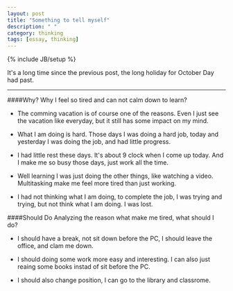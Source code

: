 ```yaml
---
layout: post
title: "Something to tell myself"
description: " "
category: thinking
tags: [essay, thinking]
---
```

{% include JB/setup %}

It's a long time since the previous post, the long holiday for October Day had past.

---

####Why?
Why I feel so tired and can not calm down to learn?

- The comming vacation is of course one of the reasons. Even I just see the vacation like everyday, but it still has some impact on my mind.

- What I am doing is hard. Those days I was doing a hard job, today and yesterday I was doing the job, and had little progress.

- I had little rest these days. It's about 9 clock when I come up today. And I make me so busy those days, just work all the time.

- Well learning I was just doing the other things, like watching a video. Multitasking make me feel more tired than just working. 

- I had not thinking what I am doing, to complete the job, I was trying and trying, but not think what I am doing. I was lost. 

####Should Do
Analyzing the reason what make me tired, what should I do?

- I should have a break, not sit down before the PC, I should leave the office, and clam me down.

- I should doing some work more easy and interesting. I can also just reaing some books instad of sit before the PC.

- I should also change position, I can go to the library and classrome. 